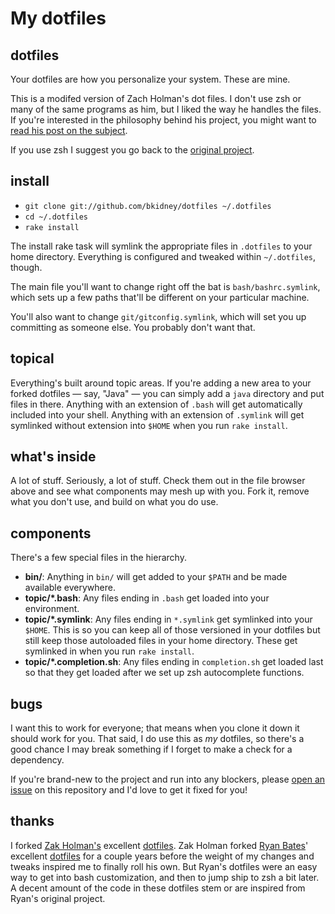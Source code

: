 # My dotfiles

## dotfiles

Your dotfiles are how you personalize your system. These are mine. 

This is a modifed version of Zach Holman's dot files.  I don't use
zsh or many of the same programs as him, but I liked the way he 
handles the files. If you're interested in the philosophy behind 
his project, you might want to [read his post on the
subject](http://zachholman.com/2010/08/dotfiles-are-meant-to-be-forked/).

If you use zsh I suggest you go back to the
[original project](http://github.com/holman/dotfiles).

## install

- `git clone git://github.com/bkidney/dotfiles ~/.dotfiles`
- `cd ~/.dotfiles`
- `rake install`

The install rake task will symlink the appropriate files in `.dotfiles` to your
home directory. Everything is configured and tweaked within `~/.dotfiles`,
though.

The main file you'll want to change right off the bat is `bash/bashrc.symlink`,
which sets up a few paths that'll be different on your particular machine.

You'll also want to change `git/gitconfig.symlink`, which will set you up
committing as someone else. You probably don't want that.

## topical

Everything's built around topic areas. If you're adding a new area to your
forked dotfiles — say, "Java" — you can simply add a `java` directory and put
files in there. Anything with an extension of `.bash` will get automatically
included into your shell. Anything with an extension of `.symlink` will get
symlinked without extension into `$HOME` when you run `rake install`.

## what's inside

A lot of stuff. Seriously, a lot of stuff. Check them out in the file browser
above and see what components may mesh up with you. Fork it, remove what you
don't use, and build on what you do use.

## components

There's a few special files in the hierarchy.

- **bin/**: Anything in `bin/` will get added to your `$PATH` and be made
  available everywhere.
- **topic/\*.bash**: Any files ending in `.bash` get loaded into your
  environment.
- **topic/\*.symlink**: Any files ending in `*.symlink` get symlinked into
  your `$HOME`. This is so you can keep all of those versioned in your dotfiles
  but still keep those autoloaded files in your home directory. These get
  symlinked in when you run `rake install`.
- **topic/\*.completion.sh**: Any files ending in `completion.sh` get loaded
  last so that they get loaded after we set up zsh autocomplete functions.


## bugs

I want this to work for everyone; that means when you clone it down it should
work for you. That said, I do use this as *my* dotfiles, so there's a good 
chance I may break something if I forget to make a check for a dependency.

If you're brand-new to the project and run into any blockers, please
[open an issue](https://github.com/bkidney/dotfiles/issues) on this repository
and I'd love to get it fixed for you!

## thanks

I forked [Zak Holman's](http://github.com/holman) excellent 
[dotfiles](http://github.com/holman/dotfiles). Zak Holman forked 
[Ryan Bates](http://github.com/ryanb)' excellent
[dotfiles](http://github.com/ryanb/dotfiles) for a couple years before the
weight of my changes and tweaks inspired me to finally roll his own. But Ryan's
dotfiles were an easy way to get into bash customization, and then to jump ship
to zsh a bit later. A decent amount of the code in these dotfiles stem or are
inspired from Ryan's original project.

